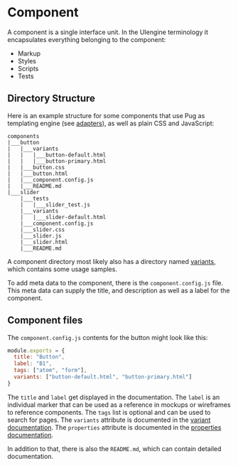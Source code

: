 # Component

A component is a single interface unit.
In the UIengine terminology it encapsulates everything belonging to the component:

- Markup
- Styles
- Scripts
- Tests

## Directory Structure

Here is an example structure for some components that use Pug as templating engine (see [adapters](/adapters/)), as well as plain CSS and JavaScript:

```tree
components
|___button
|   |___variants
|   |   |___button-default.html
|   |   |___button-primary.html
|   |___button.css
|   |___button.html
|   |___component.config.js
|   |___README.md
|___slider
    |___tests
    |   |___slider_test.js
    |___variants
    |   |___slider-default.html
    |___component.config.js
    |___slider.css
    |___slider.js
    |___slider.html
    |___README.md
```

A component directory most likely also has a directory named [variants](/basics/variant/), which contains some usage samples.

To add meta data to the component, there is the `component.config.js` file.
This meta data can supply the title, and description as well as a label for the component.

## Component files

The `component.config.js` contents for the button might look like this:

```js
module.exports = {
  title: "Button",
  label: "B1",
  tags: ["atom", "form"],
  variants: ["button-default.html", "button-primary.html"]
}
```

The `title` and `label` get displayed in the documentation.
The `label` is an individual marker that can be used as a reference in mockups or wireframes to reference components.
The `tags` list is optional and can be used to search for pages.
The `variants` attribute is documented in the [variant documentation](/basics/variant/).
The `properties` attribute is documented in the [properties documentation](/advanced/properties/).

In addition to that, there is also the `README.md`, which can contain detailed documentation.
